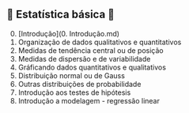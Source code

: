 
## :construction: Estatística básica :construction:

0. [Introdução](0. Introdução.md)
1. Organização de dados qualitativos e quantitativos
2. Medidas de tendência central ou de posição
3. Medidas de dispersão e de variabilidade
4. Gráficando dados quantitativos e qualitativos
5. Distribuição normal ou de Gauss
6. Outras distribuições de probabilidade
7. Introdução aos testes de hipótesis 
8. Introdução a modelagem - regressão linear



